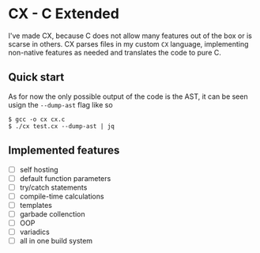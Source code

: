 # CX - C Extended

I've made CX, because C does not allow many features out of the box or is scarse in others. CX parses files in my custom `CX` language, implementing non-native features as needed and translates the code to pure C.

## Quick start

As for now the only possible output of the code is the AST, it can be seen usign the `--dump-ast` flag like so

```console
$ gcc -o cx cx.c
$ ./cx test.cx --dump-ast | jq
```

## Implemented features


- [ ] self hosting
- [ ] default function parameters
- [ ] try/catch statements
- [ ] compile-time calculations
- [ ] templates
- [ ] garbade collenction
- [ ] OOP
- [ ] variadics
- [ ] all in one build system